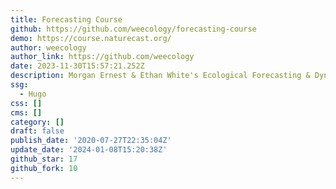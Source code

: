 ```yaml
---
title: Forecasting Course
github: https://github.com/weecology/forecasting-course
demo: https://course.naturecast.org/
author: weecology
author_link: https://github.com/weecology
date: 2023-11-30T15:57:21.252Z
description: Morgan Ernest & Ethan White's Ecological Forecasting & Dynamics Course
ssg:
  - Hugo
css: []
cms: []
category: []
draft: false
publish_date: '2020-07-27T22:35:04Z'
update_date: '2024-01-08T15:20:38Z'
github_star: 17
github_fork: 10
---
```


